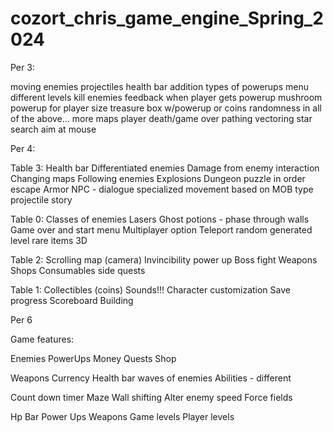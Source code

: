# cozort_chris_game_engine_Spring_2024
Per 3:

moving enemies
projectiles
health bar
addition types of powerups
menu
different levels
kill enemies
feedback when player gets powerup
mushroom powerup for player size
treasure box w/powerup or coins
randomness in all of the above...
more maps
player death/game over
pathing vectoring star search
aim at mouse

Per 4:

Table 3:
Health bar
Differentiated enemies
Damage from enemy interaction
Changing maps
Following enemies
Explosions
Dungeon puzzle in order escape
Armor
NPC - dialogue
specialized movement based on MOB type
projectile
story


Table 0:
Classes of enemies
Lasers
Ghost potions - phase through walls
Game over and start menu
Multiplayer option
Teleport
random generated level
rare items
3D

Table 2:
Scrolling map (camera)
Invincibility power up
Boss fight
Weapons
Shops
Consumables
side quests

Table 1:
Collectibles (coins)
Sounds!!!
Character customization
Save progress
Scoreboard
Building






Per 6

Game features:

Enemies
PowerUps
Money
Quests
Shop

Weapons
Currency
Health bar
waves of enemies
Abilities - different

Count down timer
Maze
Wall shifting
Alter enemy speed
Force fields

Hp Bar
Power Ups
Weapons
Game levels
Player levels
